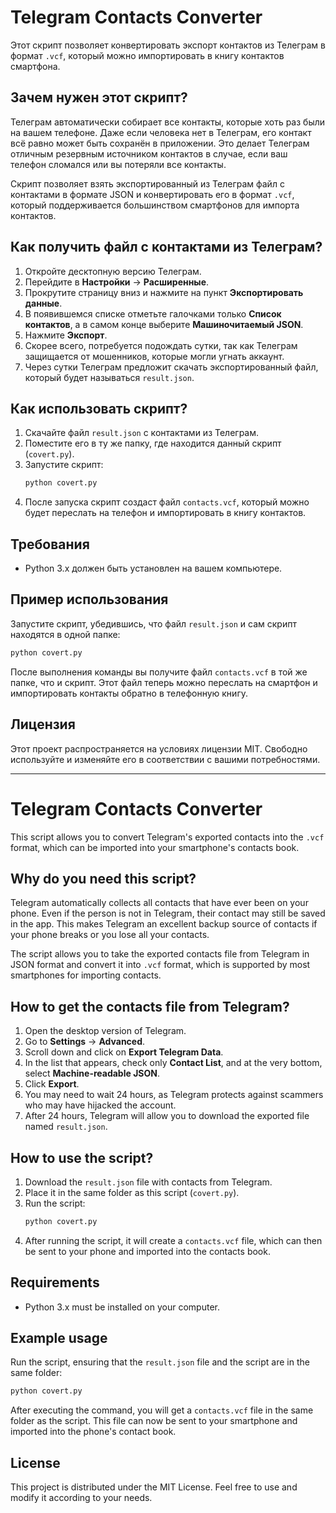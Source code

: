 
# Telegram Contacts Converter

Этот скрипт позволяет конвертировать экспорт контактов из Телеграм в формат `.vcf`, который можно импортировать в книгу контактов смартфона.

## Зачем нужен этот скрипт?

Телеграм автоматически собирает все контакты, которые хоть раз были на вашем телефоне. Даже если человека нет в Телеграм, его контакт всё равно может быть сохранён в приложении. Это делает Телеграм отличным резервным источником контактов в случае, если ваш телефон сломался или вы потеряли все контакты.

Скрипт позволяет взять экспортированный из Телеграм файл с контактами в формате JSON и конвертировать его в формат `.vcf`, который поддерживается большинством смартфонов для импорта контактов.

## Как получить файл с контактами из Телеграм?

1. Откройте десктопную версию Телеграм.
2. Перейдите в **Настройки** -> **Расширенные**.
3. Прокрутите страницу вниз и нажмите на пункт **Экспортировать данные**.
4. В появившемся списке отметьте галочками только **Список контактов**, а в самом конце выберите **Машиночитаемый JSON**.
5. Нажмите **Экспорт**.
6. Скорее всего, потребуется подождать сутки, так как Телеграм защищается от мошенников, которые могли угнать аккаунт.
7. Через сутки Телеграм предложит скачать экспортированный файл, который будет называться `result.json`.

## Как использовать скрипт?

1. Скачайте файл `result.json` с контактами из Телеграм.
2. Поместите его в ту же папку, где находится данный скрипт (`covert.py`).
3. Запустите скрипт:
   ```sh
   python covert.py
   ```
4. После запуска скрипт создаст файл `contacts.vcf`, который можно будет переслать на телефон и импортировать в книгу контактов.

## Требования

- Python 3.x должен быть установлен на вашем компьютере.

## Пример использования

Запустите скрипт, убедившись, что файл `result.json` и сам скрипт находятся в одной папке:

```sh
python covert.py
```

После выполнения команды вы получите файл `contacts.vcf` в той же папке, что и скрипт. Этот файл теперь можно переслать на смартфон и импортировать контакты обратно в телефонную книгу.

## Лицензия

Этот проект распространяется на условиях лицензии MIT. Свободно используйте и изменяйте его в соответствии с вашими потребностями.

---

# Telegram Contacts Converter

This script allows you to convert Telegram's exported contacts into the `.vcf` format, which can be imported into your smartphone's contacts book.

## Why do you need this script?

Telegram automatically collects all contacts that have ever been on your phone. Even if the person is not in Telegram, their contact may still be saved in the app. This makes Telegram an excellent backup source of contacts if your phone breaks or you lose all your contacts.

The script allows you to take the exported contacts file from Telegram in JSON format and convert it into `.vcf` format, which is supported by most smartphones for importing contacts.

## How to get the contacts file from Telegram?

1. Open the desktop version of Telegram.
2. Go to **Settings** -> **Advanced**.
3. Scroll down and click on **Export Telegram Data**.
4. In the list that appears, check only **Contact List**, and at the very bottom, select **Machine-readable JSON**.
5. Click **Export**.
6. You may need to wait 24 hours, as Telegram protects against scammers who may have hijacked the account.
7. After 24 hours, Telegram will allow you to download the exported file named `result.json`.

## How to use the script?

1. Download the `result.json` file with contacts from Telegram.
2. Place it in the same folder as this script (`covert.py`).
3. Run the script:
   ```sh
   python covert.py
   ```
4. After running the script, it will create a `contacts.vcf` file, which can then be sent to your phone and imported into the contacts book.

## Requirements

- Python 3.x must be installed on your computer.

## Example usage

Run the script, ensuring that the `result.json` file and the script are in the same folder:

```sh
python covert.py
```

After executing the command, you will get a `contacts.vcf` file in the same folder as the script. This file can now be sent to your smartphone and imported into the phone's contact book.

## License

This project is distributed under the MIT License. Feel free to use and modify it according to your needs.
